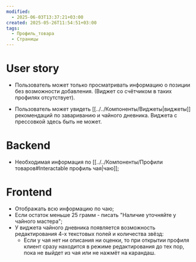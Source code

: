 ```yaml
---
modified:
  - 2025-06-03T13:37:21+03:00
created: 2025-05-26T11:54:51+03:00
tags:
  - Профиль_товара
  - Страницы
---
```

# User story
- Пользователь может только просматривать информацию о позиции без возможности добавления. (Виджет со счётчиком в таких профилях отсутствует).

- Пользователь может увидеть [[../../Компоненты/Виджеты|виджеты]] рекомендаций по завариванию и чайного дневника. Виджета с прессовкой здесь быть не может.

# Backend
- Необходимая информация по [[../../Компоненты/Профили товаров#Interactable профиль чая|чаю]];
# Frontend
- Отображать всю информацию по чаю;
- Если остаток меньше 25 грамм - писать "Наличие уточняйте у чайного мастера";
- У виджета чайного дневника появляется возможность редактирования 4-х текстовых полей и количества звёзд:
	- Если у чая нет ни описания ни оценки, то при открытии профиля клиент сразу находится в режиме редактирования до тех пор, пока не выйдет из чая или не нажмёт на карандаш.